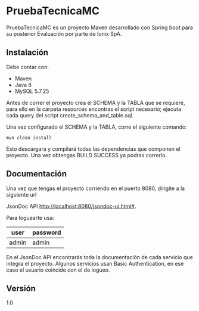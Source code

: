 # PruebaTecnicaMC
PruebaTecnicaMC es un proyecto Maven desarrollado con Spring boot para su 
posterior Evaluación por parte de Ionix SpA.

## Instalación
Debe contar con:
* Maven
* Java 8
* MySQL 5.7.25

Antes de correr el proyecto crea el SCHEMA y la TABLA que se requiere,
para ello en la carpeta resources encontras el script necesario; ejecuta cada query del script create_schema_and_table.sql.

Una vez configurado el SCHEMA y la TABLA, corre el siguiente comando:
```
mvn clean install
```
Esto descargara y compilará todas las dependencias que componen el proyecto.
Una vez obtengas BUILD SUCCESS ya podras correrlo.

## Documentación
Una vez que tengas el proyecto corriendo en el puerto 8080, dirigite a la
siguiente url

JsonDoc API [http://localhost:8080/jsondoc-ui.html#](http://localhost:8080/jsondoc-ui.html#).

Para loguearte usa:

| user  | password |
|----------|----------|
| admin    | admin    |

En el JsonDoc API encontrarás toda la documentación de cada servicio que integra el proyecto.
Algunos servicios usan Basic Authentication, en ese caso el usuario coincide con el de logueo.

## Versión
1.0
